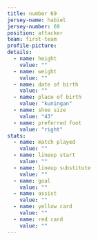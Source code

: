 ```yaml
---
title: number 69
jersey-name: habiel
jersey-number: 69
position: attacker
team: first-team
profile-picture:
details:
  - name: height
    value: ""
  - name: weight
    value: ""
  - name: date of birth
    value: ""
  - name: place of birth
    value: "kuningan"
  - name: shoe size
    value: "43"
  - name: preferred foot
    value: "right"
stats:
  - name: match played
    value: ""
  - name: lineup start
    value: ""
  - name: lineup substitute
    value: ""
  - name: goal
    value: ""
  - name: assist
    value: ""
  - name: yellow card
    value: ""
  - name: red card
    value: ""
---
```

